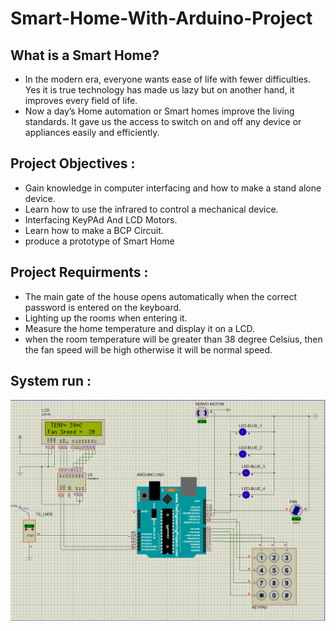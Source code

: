 # Smart-Home-With-Arduino-Project
## What	is	a	Smart	Home?
- In the modern era, everyone wants ease of life with fewer difficulties. Yes it is true technology has made us lazy but on another hand, it improves every field of life.
- Now a day’s Home automation or Smart homes improve the living standards. It gave us the access to switch on and off any device or appliances easily and efficiently.
## Project Objectives :
- Gain knowledge in computer interfacing and how to make a stand alone device.
- Learn how to use the infrared to control a mechanical device.
- Interfacing KeyPAd And LCD Motors.
- Learn how to make a BCP Circuit.
- produce a prototype of Smart Home
## Project Requirments :
- The main gate of the house opens automatically when the correct password is entered on the keyboard.
- Lighting up the rooms when entering it.
- Measure the home temperature and display it on a LCD.
- when the room temperature will be greater than 38 degree Celsius, then the fan speed will be high otherwise it will be normal speed.
## System run :
![](run.png)
